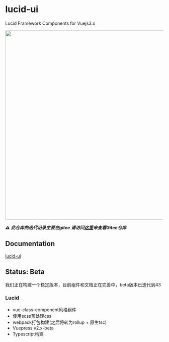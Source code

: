 # lucid-ui
Lucid Framework Components for Vuejs3.x
<p align="center">
  <img width="600px" src="http://123.57.57.75:8080/lucid-logo.svg" />
</p>

***⚠️ 此仓库的迭代记录主要在gitee 请访问[这里](https://gitee.com/w12w.com/lucid)来查看Gitee仓库***

## Documentation

[lucid-ui](http://123.57.57.75:8080)

## Status: Beta

我们正在构建一个稳定版本，目前组件和文档正在完善中，beta版本已迭代到43

### Lucid

- vue-class-component风格组件
- 使用scss预处理css
- webpack打包构建(之后将转为rollup + 原生tsc)
- Vuepress v2.x-beta
- Typescript构建

